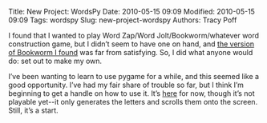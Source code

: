 Title: New Project: WordsPy
Date: 2010-05-15 09:09
Modified: 2010-05-15 09:09
Tags: wordspy
Slug: new-project-wordspy
Authors: Tracy Poff

I found that I wanted to play Word Zap/Word Jolt/Bookworm/whatever word
construction game, but I didn’t seem to have one on hand, and [the version of
Bookworm I found](http://www.popcap.com/games/free/bookworm) was far from
satisfying. So, I did what anyone would do: set out to make my own.

I’ve been wanting to learn to use pygame for a while, and this seemed like a
good opportunity. I’ve had my fair share of trouble so far, but I think I’m
beginning to get a handle on how to use it. It’s
[here](http://bitbucket.org/sopoforic/wordspy) for now, though it’s not playable
yet--it only generates the letters and scrolls them onto the screen. Still, it’s
a start.
